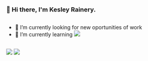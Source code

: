 ### 👋 Hi there, I'm Kesley Rainery.
##
- 🔭 I’m currently looking for new oportunities of work
- 📖 I’m currently learning [<img src="https://img.shields.io/badge/JavaScript-323330?style=for-the-badge&logo=javascript&logoColor=F7DF1E" />]()
##
<div>
  <a href="https://www.instagram.com/bers3rkess/?hl=pt-br" target="_blank"><img src="https://img.shields.io/badge/Instagram-E4405F?style=for-the-badge&logo=instagram&logoColor=white"></a>
  <a href = "mailto:kesleyrainery.21@gmail.com"><img src="https://img.shields.io/badge/-Gmail-%23333?style=for-the-badge&logo=gmail&logoColor=white" target="_blank">  </a>
</div>
